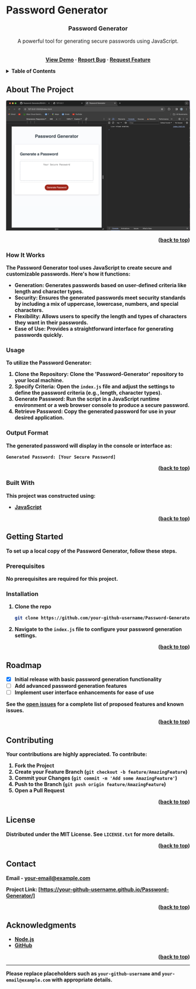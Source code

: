 # Password Generator

<a name="readme-top"></a>

  <h3 align="center">Password Generator</h3>

  <p align="center">
    A powerful tool for generating secure passwords using JavaScript.
    <br />
    <a href="https://github.com/your-github-username/Password-Generator"><strong>
    <br />
    <br />
    <a href="https://your-github-username.github.io/Password-Generator/">View Demo</a>
    ·
    <a href="https://github.com/your-github-username/Password-Generator/issues">Report Bug</a>
    ·
    <a href="https://github.com/your-github-username/Password-Generator/issues">Request Feature</a>
  </p>
</div>

<!-- TABLE OF CONTENTS -->
<details>
  <summary>Table of Contents</summary>
  <ol>
    <li><a href="#about-the-project">About The Project</a></li>
    <li><a href="#how-it-works">How It Works</a></li>
    <li><a href="#usage">Usage</a></li>
    <li><a href="#output-format">Output Format</a></li>
    <li><a href="#built-with">Built With</a></li>
    <li><a href="#getting-started">Getting Started</a></li>
    <li><a href="#roadmap">Roadmap</a></li>
    <li><a href="#contributing">Contributing</a></li>
    <li><a href="#license">License</a></li>
    <li><a href="#contact">Contact</a></li>
    <li><a href="#acknowledgments">Acknowledgments</a></li>
  </ol>
</details>

<!-- ABOUT THE PROJECT -->
## About The Project

![Project Screenshot](Password-Generator.png)

<p align="right">(<a href="#readme-top">back to top</a>)</p>

### How It Works

The Password Generator tool uses JavaScript to create secure and customizable passwords. Here's how it functions:

- **Generation**: Generates passwords based on user-defined criteria like length and character types.
- **Security**: Ensures the generated passwords meet security standards by including a mix of uppercase, lowercase, numbers, and special characters.
- **Flexibility**: Allows users to specify the length and types of characters they want in their passwords.
- **Ease of Use**: Provides a straightforward interface for generating passwords quickly.

### Usage

To utilize the Password Generator:

1. **Clone the Repository**: Clone the 'Password-Generator' repository to your local machine.
2. **Specify Criteria**: Open the `index.js` file and adjust the settings to define the password criteria (e.g., length, character types).
3. **Generate Password**: Run the script in a JavaScript runtime environment or a web browser console to produce a secure password.
4. **Retrieve Password**: Copy the generated password for use in your desired application.

### Output Format

The generated password will display in the console or interface as:

```
Generated Password: [Your Secure Password]
```

<p align="right">(<a href="#readme-top">back to top</a>)</p>

### Built With

This project was constructed using:

* [JavaScript](https://www.javascript.com)

<p align="right">(<a href="#readme-top">back to top</a>)</p>

<!-- GETTING STARTED -->
## Getting Started

To set up a local copy of the Password Generator, follow these steps.

### Prerequisites

No prerequisites are required for this project.

### Installation

1. Clone the repo
   ```sh
   git clone https://github.com/your-github-username/Password-Generator.git
   ```
2. Navigate to the `index.js` file to configure your password generation settings.

<p align="right">(<a href="#readme-top">back to top</a>)</p>

<!-- ROADMAP -->
## Roadmap

- [x] Initial release with basic password generation functionality
- [ ] Add advanced password generation features
- [ ] Implement user interface enhancements for ease of use

See the [open issues](https://github.com/your-github-username/Password-Generator/issues) for a complete list of proposed features and known issues.

<p align="right">(<a href="#readme-top">back to top</a>)</p>

<!-- CONTRIBUTING -->
## Contributing

Your contributions are highly appreciated. To contribute:

1. Fork the Project
2. Create your Feature Branch (`git checkout -b feature/AmazingFeature`)
3. Commit your Changes (`git commit -m 'Add some AmazingFeature'`)
4. Push to the Branch (`git push origin feature/AmazingFeature`)
5. Open a Pull Request

<p align="right">(<a href="#readme-top">back to top</a>)</p>

<!-- LICENSE -->
## License

Distributed under the MIT License. See `LICENSE.txt` for more details.

<p align="right">(<a href="#readme-top">back to top</a>)</p>

<!-- CONTACT -->
## Contact

Email - your-email@example.com

Project Link: [https://your-github-username.github.io/Password-Generator/]

<p align="right">(<a href="#readme-top">back to top</a>)</p>

<!-- ACKNOWLEDGMENTS -->
## Acknowledgments

* [Node.js](https://nodejs.org/)
* [GitHub](https://github.com/)

<p align="right">(<a href="#readme-top">back to top</a>)</p>

--- 

Please replace placeholders such as `your-github-username` and `your-email@example.com` with appropriate details.
